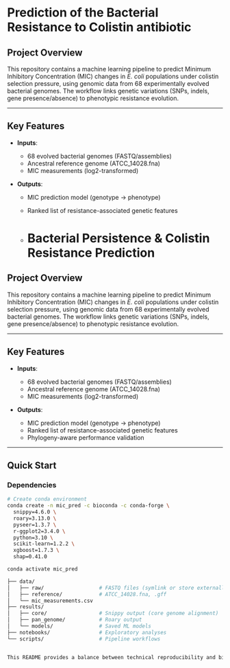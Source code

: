 # Prediction of the Bacterial Resistance to Colistin antibiotic


## Project Overview
This repository contains a machine learning pipeline to predict Minimum Inhibitory Concentration (MIC) changes in *E. coli* populations under colistin selection pressure, using genomic data from 68 experimentally evolved bacterial genomes. The workflow links genetic variations (SNPs, indels, gene presence/absence) to phenotypic resistance evolution.

---

## Key Features
- **Inputs**: 
  - 68 evolved bacterial genomes (FASTQ/assemblies)
  - Ancestral reference genome (ATCC_14028.fna)
  - MIC measurements (log2-transformed)
  
- **Outputs**:
  - MIC prediction model (genotype → phenotype)
  - Ranked list of resistance-associated genetic features
  
 
  - # Bacterial Persistence & Colistin Resistance Prediction

## Project Overview
This repository contains a machine learning pipeline to predict Minimum Inhibitory Concentration (MIC) changes in *E. coli* populations under colistin selection pressure, using genomic data from 68 experimentally evolved bacterial genomes. The workflow links genetic variations (SNPs, indels, gene presence/absence) to phenotypic resistance evolution.

---

## Key Features
- **Inputs**: 
  - 68 evolved bacterial genomes (FASTQ/assemblies)
  - Ancestral reference genome (ATCC_14028.fna)
  - MIC measurements (log2-transformed)
  
- **Outputs**:
  - MIC prediction model (genotype → phenotype)
  - Ranked list of resistance-associated genetic features
  - Phylogeny-aware performance validation

---

## Quick Start

### Dependencies
```bash
# Create conda environment
conda create -n mic_pred -c bioconda -c conda-forge \
  snippy=4.6.0 \
  roary=3.13.0 \
  pyseer=1.3.7 \
  r-ggplot2=3.4.0 \
  python=3.10 \
  scikit-learn=1.2.2 \
  xgboost=1.7.3 \
  shap=0.41.0

conda activate mic_pred

├── data/
│   ├── raw/                  # FASTQ files (symlink or store externally)
│   ├── reference/            # ATCC_14028.fna, .gff
│   └── mic_measurements.csv  
├── results/
│   ├── core/                 # Snippy output (core genome alignment)
│   ├── pan_genome/           # Roary output
│   └── models/               # Saved ML models
├── notebooks/                # Exploratory analyses
└── scripts/                  # Pipeline workflows


This README provides a balance between technical reproducibility and biological interpretation, critical for translational antimicrobial resistance studies. Let me know if you need implementation support for any component!
